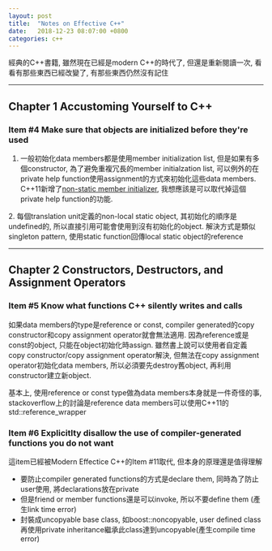 ```yaml
---
layout: post
title:  "Notes on Effective C++"
date:   2018-12-23 08:07:00 +0800
categories: c++
---
```

經典的C++書籍, 雖然現在已經是modern C++的時代了, 但還是重新閱讀一次, 看看有那些東西已經改變了, 有那些東西仍然沒有記住

---

## Chapter 1 Accustoming Yourself to C++

### Item #4 Make sure that objects are initialized before they're used
1. 一般初始化data members都是使用member initialization list, 但是如果有多個constructor, 為了避免重複冗長的member initialzation list,
可以例外的在private help function使用assignment的方式來初始化這些data members.
C++11新增了[non-static member initializer][], 我想應該是可以取代掉這個private help function的功能.

[non-static member initializer]: http://www.stroustrup.com/C++11FAQ.html#member-init
2. 每個translation unit定義的non-local static object, 其初始化的順序是undefined的, 所以直接引用可能會使用到沒有初始化的object.
解決方式是類似singleton pattern, 使用static function回傳local static object的reference

---

## Chapter 2 Constructors, Destructors, and Assignment Operators

### Item #5 Know what functions C++ silently writes and calls
如果data members的type是reference or const, compiler generated的copy constructor和copy assignment operator就會無法適用.
因為reference或是const的object, 只能在object初始化時assign. 雖然書上說可以使用者自定義copy constructor/copy assignment operator解決,
但無法在copy assignment operator初始化data members, 所以必須要先destroy舊object, 再利用constructor建立新object.

基本上, 使用reference or const type做為data members本身就是一件奇怪的事, stackoverflow上的討論是reference data members可以使用C++11的
std::reference_wrapper

### Item #6 Explicitlty disallow the use of compiler-generated functions you do not want
這item已經被Modern Effectice C++的Item #11取代, 但本身的原理還是值得理解

- 要防止compiler generated functions的方式是declare them, 同時為了防止user使用, 將declarations放在private
- 但是friend or member functions還是可以invoke, 所以不要define them (產生link time error)
- 封裝成uncopyable base class, 如boost::noncopyable, user defined class再使用private inheritance繼承此class達到uncopyable(產生compile time error)
